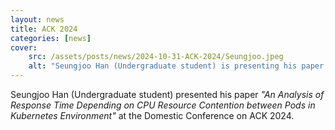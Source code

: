 ```yaml
---
layout: news
title: ACK 2024
categories: [news]
cover:
    src: /assets/posts/news/2024-10-31-ACK-2024/Seungjoo.jpeg
    alt: "Seungjoo Han (Undergraduate student) is presenting his paper."
---
```


Seungjoo Han (Undergraduate student) presented his paper _"An Analysis of Response Time Depending on CPU Resource Contention between Pods in Kubernetes Environment"_ at the Domestic Conference on ACK 2024.